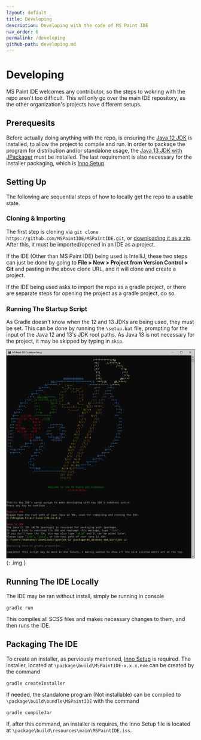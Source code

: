 ```yaml
---
layout: default
title: Developing
description: Developing with the code of MS Paint IDE
nav_order: 6
permalink: /developing
github-path: developing.md
---
```


# Developing

MS Paint IDE welcomes any contributor, so the steps to wokring with the repo aren't too difficult. This will only go over the main IDE repository, as the other organization's projects have different setups.

## Prerequesits

Before actually doing anything with the repo, is ensuring the [Java 12 JDK](https://openjdk.java.net/projects/jdk/12/) is installed, to allow the project to compile and run. In order to package the program for distribution and/or standalone usage, the [Java 13 JDK with JPackager](https://jdk.java.net/jpackage/) must be installed. The last requirement is also necessary for the installer packaging, which is [Inno Setup](http://www.jrsoftware.org/isinfo.php).

## Setting Up

The following are sequential steps of how to locally get the repo to a usable state.

### Cloning & Importing

The first step is cloning via `git clone https://github.com/MSPaintIDE/MSPaintIDE.git`, or [downloading it as a zip](https://github.com/MSPaintIDE/MSPaintIDE/archive/master.zip). After this, it must be imported/opened in an IDE as a project.

If the IDE (Other than MS Paint IDE) being used is IntelliJ, these two steps can just be done by going to **File > New > Project from Version Control > Git** and pasting in the above clone URL, and it will clone and create a project.

If the IDE being used asks to import the repo as a gradle project, or there are separate steps for opening the project as a gradle project, do so.

### Running The Startup Script

As Gradle doesn't know when the 12 and 13 JDKs are being used, they must be set. This can be done by running the `\setup.bat` file, prompting for the input of the Java 12 and 13's JDK root paths. As Java 13 is not necessary for the project, it may be skipped by typing in `skip`.

![](/assets/images/codebase-setup.png)
{: .img }

## Running The IDE Locally

The IDE may be ran without install, simply be running in console

```
gradle run
```

This compiles all SCSS files and makes necessary changes to them, and then runs the IDE.

## Packaging The IDE

To create an installer, as perviously mentioned, [Inno Setup](http://www.jrsoftware.org/isinfo.php) is required. The installer, located at `\package\build\MSPaintIDE-x.x.x.exe` can be created by the command

```
gradle createInstaller
```

If needed, the standalone program (Not installable) can be compiled to `\package\build\bundle\MSPaintIDE` with the command

```
gradle compileJar
```

If, after this command, an installer is requires, the Inno Setup file is located at `\package\build\resources\main\MSPaintIDE.iss`.